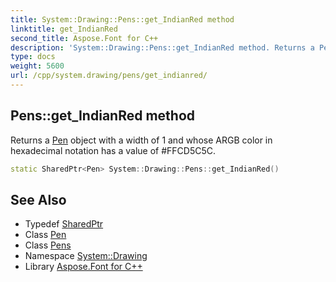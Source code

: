 ```yaml
---
title: System::Drawing::Pens::get_IndianRed method
linktitle: get_IndianRed
second_title: Aspose.Font for C++
description: 'System::Drawing::Pens::get_IndianRed method. Returns a Pen object with a width of 1 and whose ARGB color in hexadecimal notation has a value of #FFCD5C5C in C++.'
type: docs
weight: 5600
url: /cpp/system.drawing/pens/get_indianred/
---
```

## Pens::get_IndianRed method


Returns a [Pen](../../pen/) object with a width of 1 and whose ARGB color in hexadecimal notation has a value of #FFCD5C5C.

```cpp
static SharedPtr<Pen> System::Drawing::Pens::get_IndianRed()
```

## See Also

* Typedef [SharedPtr](../../../system/sharedptr/)
* Class [Pen](../../pen/)
* Class [Pens](../)
* Namespace [System::Drawing](../../)
* Library [Aspose.Font for C++](../../../)
